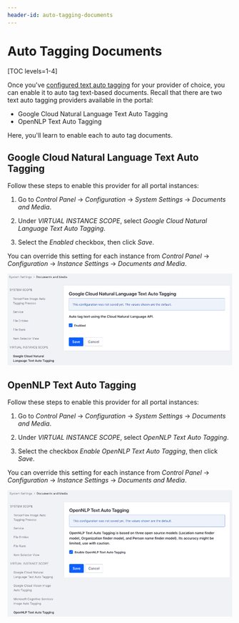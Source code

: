 ```yaml
---
header-id: auto-tagging-documents
---
```


# Auto Tagging Documents

[TOC levels=1-4]

Once you've 
[configured text auto tagging](/discover/portal/-/knowledge_base/7-2/auto-tagging-text) 
for your provider of choice, you can enable it to auto tag text-based documents. 
Recall that there are two text auto tagging providers available in the portal: 

-   Google Cloud Natural Language Text Auto Tagging 
-   OpenNLP Text Auto Tagging 

Here, you'll learn to enable each to auto tag documents. 

## Google Cloud Natural Language Text Auto Tagging

Follow these steps to enable this provider for all portal instances: 

1.  Go to *Control Panel* &rarr; *Configuration* &rarr; *System Settings* &rarr; 
    *Documents and Media*. 

2.  Under *VIRTUAL INSTANCE SCOPE*, select 
    *Google Cloud Natural Language Text Auto Tagging*. 

3.  Select the *Enabled* checkbox, then click *Save*.

You can override this setting for each instance from *Control Panel* &rarr; 
*Configuration* &rarr; *Instance Settings* &rarr; *Documents and Media*. 

![Figure 1: Enable Google Cloud Natural Language text auto tagging for Documents and Media.](../../../images/auto-tagging-docs-google.png)

## OpenNLP Text Auto Tagging

Follow these steps to enable this provider for all portal instances: 

1.  Go to *Control Panel* &rarr; *Configuration* &rarr; *System Settings* &rarr; 
    *Documents and Media*. 

2.  Under *VIRTUAL INSTANCE SCOPE*, select *OpenNLP Text Auto Tagging*. 

3.  Select the checkbox *Enable OpenNLP Text Auto Tagging*, then click *Save*. 

You can override this setting for each instance from *Control Panel* &rarr; 
*Configuration* &rarr; *Instance Settings* &rarr; *Documents and Media*. 

![Figure 2: Enable OpenNLP text auto tagging for Documents and Media.](../../../images/auto-tagging-docs-open-nlp.png)
